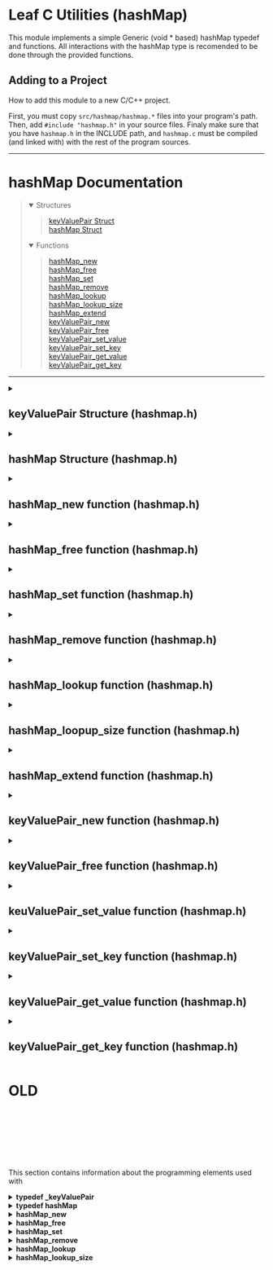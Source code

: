 # Leaf C Utilities (hashMap)
This module implements a simple Generic (void * based) hashMap typedef and functions. All interactions with the hashMap type is recomended to be done through the provided functions.

## Adding to a Project
How to add this module to a new C/C++ project.

First, you must copy `src/hashmap/hashmap.*` files into your program's path. Then, add `#include "hashmap.h"` in your source files. Finaly make sure that you have `hashmap.h` in the INCLUDE path, and `hashmap.c` must be compiled (and linked with) with the rest of the program sources.

---
# hashMap Documentation
> <details open><summary>Structures</summary>
>
> > [keyValuePair Struct]() <br>
> > [hashMap Struct]() <br>
> </details>
> <details open><summary>Functions</summary>
>
> > [hashMap_new]() <br>
> > [hashMap_free]() <br>
> > [hashMap_set]() <br>
> > [hashMap_remove]() <br>
> > [hashMap_lookup]() <br>
> > [hashMap_lookup_size]() <br>
> > [hashMap_extend]() <br>
> > [keyValuePair_new]() <br>
> > [keyValuePair_free]() <br>
> > [keyValuePair_set_value]() <br>
> > [keyValuePair_set_key]() <br>
> > [keyValuePair_get_value]() <br>
> > [keyValuePair_get_key]() <br>
> > 
> </details>

---

[//]: <> (Win32API inspired Documentation)
<details><summary><h2>keyValuePair Structure (hashmap.h)</h2></summary>

**In this section**
> [Syntax]() <br>
> [Parameters]() <br>
> [Return value]() <br>
> [Requirements]() <br>
> [See also]() <br>

None

### Syntax
C code
```

```

### Parameters
None

### Return value
None

### Requirements
| | |
|:--- |:--- |
| **Minimum supported C ver.** | C89 standard |
| **Target Platform** | Any |
| **Header** | hashmap.h |
| **Source File** | hashmap.c |

### See also
**[hashMap]()** <br>
**[hashMap_new]()** <br>
**[hashMap_free]()** <br>
**[hashMap_set]()** <br>
**[hashMap_remove]()** <br>
**[hashMap_lookup]()** <br>
**[hashMap_lookup_size]()** <br>

---

[//]: <> (Win32API inspired Documentation)
</details>
<details><summary><h2>hashMap Structure (hashmap.h)</h2></summary>

**In this section**
> [Syntax]() <br>
> [Parameters]() <br>
> [Return value]() <br>
> [Requirements]() <br>
> [See also]() <br>

None

### Syntax
C code
```

```

### Parameters
None

### Return value
None

### Requirements
| | |
|:--- |:--- |
| **Minimum supported C ver.** | C89 standard |
| **Target Platform** | Any |
| **Header** | hashmap.h |
| **Source File** | hashmap.c |

### See also
**[hashMap]()** <br>
**[hashMap_new]()** <br>
**[hashMap_free]()** <br>
**[hashMap_set]()** <br>
**[hashMap_remove]()** <br>
**[hashMap_lookup]()** <br>
**[hashMap_lookup_size]()** <br>

---

[//]: <> (Win32API inspired Documentation)
</details>
<details><summary><h2>hashMap_new function (hashmap.h)</h2></summary>

**In this section**
> [Syntax]() <br>
> [Parameters]() <br>
> [Return value]() <br>
> [Requirements]() <br>
> [See also]() <br>

Creates a hashMap* object.

### Syntax
C code
```
hashMap* hashMap_new(void);
```

### Parameters
None

### Return value
Newly created hashMap* object.

### Requirements
| | |
|:--- |:--- |
| **Minimum supported C ver.** | C89 standard |
| **Target Platform** | Any |
| **Header** | hashmap.h |
| **Source File** | hashmap.c |

### See also
**[hashMap]()** <br>
**[hashMap_free]()** <br>
**[hashMap_set]()** <br>
**[hashMap_remove]()** <br>
**[hashMap_lookup]()** <br>
**[hashMap_lookup_size]()** <br>

---

[//]: <> (Win32API inspired Documentation)
</details>
<details><summary><h2>hashMap_free function (hashmap.h)</h2></summary>

**In this section**
> [Syntax]() <br>
> [Parameters]() <br>
> [Return value]() <br>
> [Requirements]() <br>
> [See also]() <br>

Frees the allocated memory stored in a hashMap* object.

### Syntax
C code
```
void hashMap_free(
	hashMap* self
);
```

### Parameters
`self`

Type: **hashMap***

Pointer to a hashMap that was created using [hashMap_new]().

### Return value
None

### Requirements
| | |
|:--- |:--- |
| **Minimum supported C ver.** | C89 standard |
| **Target Platform** | Any |
| **Header** | hashmap.h |
| **Source File** | hashmap.c |

### See also
**[hashMap]()** <br>
**[hashMap_new]()** <br>

---

[//]: <> (Win32API inspired Documentation)
</details>
<details><summary><h2>hashMap_set function (hashmap.h)</h2></summary>

**In this section**
> [Syntax]() <br>
> [Parameters]() <br>
> [Return value]() <br>
> [Requirements]() <br>
> [See also]() <br>

None

### Syntax
C code
```

```

### Parameters
None

### Return value
None

### Requirements
| | |
|:--- |:--- |
| **Minimum supported C ver.** | C89 standard |
| **Target Platform** | Any |
| **Header** | hashmap.h |
| **Source File** | hashmap.c |

### See also
**[hashMap]()** <br>
**[hashMap_new]()** <br>
**[hashMap_free]()** <br>
**[hashMap_set]()** <br>
**[hashMap_remove]()** <br>
**[hashMap_lookup]()** <br>
**[hashMap_lookup_size]()** <br>

---

[//]: <> (Win32API inspired Documentation)
</details>
<details><summary><h2>hashMap_remove function (hashmap.h)</h2></summary>

**In this section**
> [Syntax]() <br>
> [Parameters]() <br>
> [Return value]() <br>
> [Requirements]() <br>
> [See also]() <br>

None

### Syntax
C code
```

```

### Parameters
None

### Return value
None

### Requirements
| | |
|:--- |:--- |
| **Minimum supported C ver.** | C89 standard |
| **Target Platform** | Any |
| **Header** | hashmap.h |
| **Source File** | hashmap.c |

### See also
**[hashMap]()** <br>
**[hashMap_new]()** <br>
**[hashMap_free]()** <br>
**[hashMap_set]()** <br>
**[hashMap_remove]()** <br>
**[hashMap_lookup]()** <br>
**[hashMap_lookup_size]()** <br>

---

[//]: <> (Win32API inspired Documentation)
</details>
<details><summary><h2>hashMap_lookup function (hashmap.h)</h2></summary>

**In this section**
> [Syntax]() <br>
> [Parameters]() <br>
> [Return value]() <br>
> [Requirements]() <br>
> [See also]() <br>

None

### Syntax
C code
```

```

### Parameters
None

### Return value
None

### Requirements
| | |
|:--- |:--- |
| **Minimum supported C ver.** | C89 standard |
| **Target Platform** | Any |
| **Header** | hashmap.h |
| **Source File** | hashmap.c |

### See also
**[hashMap]()** <br>
**[hashMap_new]()** <br>
**[hashMap_free]()** <br>
**[hashMap_set]()** <br>
**[hashMap_remove]()** <br>
**[hashMap_lookup]()** <br>
**[hashMap_lookup_size]()** <br>

---

[//]: <> (Win32API inspired Documentation)
</details>
<details><summary><h2>hashMap_loopup_size function (hashmap.h)</h2></summary>

**In this section**
> [Syntax]() <br>
> [Parameters]() <br>
> [Return value]() <br>
> [Requirements]() <br>
> [See also]() <br>

None

### Syntax
C code
```

```

### Parameters
None

### Return value
None

### Requirements
| | |
|:--- |:--- |
| **Minimum supported C ver.** | C89 standard |
| **Target Platform** | Any |
| **Header** | hashmap.h |
| **Source File** | hashmap.c |

### See also
**[hashMap]()** <br>
**[hashMap_new]()** <br>
**[hashMap_free]()** <br>
**[hashMap_set]()** <br>
**[hashMap_remove]()** <br>
**[hashMap_lookup]()** <br>
**[hashMap_lookup_size]()** <br>

---

[//]: <> (Win32API inspired Documentation)
</details>
<details><summary><h2>hashMap_extend function (hashmap.h)</h2></summary>

**In this section**
> [Syntax]() <br>
> [Parameters]() <br>
> [Return value]() <br>
> [Requirements]() <br>
> [See also]() <br>

None

### Syntax
C code
```

```

### Parameters
None

### Return value
None

### Requirements
| | |
|:--- |:--- |
| **Minimum supported C ver.** | C89 standard |
| **Target Platform** | Any |
| **Header** | hashmap.h |
| **Source File** | hashmap.c |

### See also
**[hashMap]()** <br>
**[hashMap_new]()** <br>
**[hashMap_free]()** <br>
**[hashMap_set]()** <br>
**[hashMap_remove]()** <br>
**[hashMap_lookup]()** <br>
**[hashMap_lookup_size]()** <br>

---

[//]: <> (Win32API inspired Documentation)
</details>
<details><summary><h2>keyValuePair_new function (hashmap.h)</h2></summary>

**In this section**
> [Syntax]() <br>
> [Parameters]() <br>
> [Return value]() <br>
> [Requirements]() <br>
> [See also]() <br>

None

### Syntax
C code
```

```

### Parameters
None

### Return value
None

### Requirements
| | |
|:--- |:--- |
| **Minimum supported C ver.** | C89 standard |
| **Target Platform** | Any |
| **Header** | hashmap.h |
| **Source File** | hashmap.c |

### See also
**[hashMap]()** <br>
**[hashMap_new]()** <br>
**[hashMap_free]()** <br>
**[hashMap_set]()** <br>
**[hashMap_remove]()** <br>
**[hashMap_lookup]()** <br>
**[hashMap_lookup_size]()** <br>

---

[//]: <> (Win32API inspired Documentation)
</details>
<details><summary><h2>keyValuePair_free function (hashmap.h)</h2></summary>

**In this section**
> [Syntax]() <br>
> [Parameters]() <br>
> [Return value]() <br>
> [Requirements]() <br>
> [See also]() <br>

None

### Syntax
C code
```

```

### Parameters
None

### Return value
None

### Requirements
| | |
|:--- |:--- |
| **Minimum supported C ver.** | C89 standard |
| **Target Platform** | Any |
| **Header** | hashmap.h |
| **Source File** | hashmap.c |

### See also
**[hashMap]()** <br>
**[hashMap_new]()** <br>
**[hashMap_free]()** <br>
**[hashMap_set]()** <br>
**[hashMap_remove]()** <br>
**[hashMap_lookup]()** <br>
**[hashMap_lookup_size]()** <br>

---

[//]: <> (Win32API inspired Documentation)
</details>
<details><summary><h2>keuValuePair_set_value function (hashmap.h)</h2></summary>

**In this section**
> [Syntax]() <br>
> [Parameters]() <br>
> [Return value]() <br>
> [Requirements]() <br>
> [See also]() <br>

None

### Syntax
C code
```

```

### Parameters
None

### Return value
None

### Requirements
| | |
|:--- |:--- |
| **Minimum supported C ver.** | C89 standard |
| **Target Platform** | Any |
| **Header** | hashmap.h |
| **Source File** | hashmap.c |

### See also
**[hashMap]()** <br>
**[hashMap_new]()** <br>
**[hashMap_free]()** <br>
**[hashMap_set]()** <br>
**[hashMap_remove]()** <br>
**[hashMap_lookup]()** <br>
**[hashMap_lookup_size]()** <br>

---

[//]: <> (Win32API inspired Documentation)
</details>
<details><summary><h2>keyValuePair_set_key function (hashmap.h)</h2></summary>

**In this section**
> [Syntax]() <br>
> [Parameters]() <br>
> [Return value]() <br>
> [Requirements]() <br>
> [See also]() <br>

None

### Syntax
C code
```

```

### Parameters
None

### Return value
None

### Requirements
| | |
|:--- |:--- |
| **Minimum supported C ver.** | C89 standard |
| **Target Platform** | Any |
| **Header** | hashmap.h |
| **Source File** | hashmap.c |

### See also
**[hashMap]()** <br>
**[hashMap_new]()** <br>
**[hashMap_free]()** <br>
**[hashMap_set]()** <br>
**[hashMap_remove]()** <br>
**[hashMap_lookup]()** <br>
**[hashMap_lookup_size]()** <br>

---

[//]: <> (Win32API inspired Documentation)
</details>
<details><summary><h2>keyValuePair_get_value function (hashmap.h)</h2></summary>

**In this section**
> [Syntax]() <br>
> [Parameters]() <br>
> [Return value]() <br>
> [Requirements]() <br>
> [See also]() <br>

None

### Syntax
C code
```

```

### Parameters
None

### Return value
None

### Requirements
| | |
|:--- |:--- |
| **Minimum supported C ver.** | C89 standard |
| **Target Platform** | Any |
| **Header** | hashmap.h |
| **Source File** | hashmap.c |

### See also
**[hashMap]()** <br>
**[hashMap_new]()** <br>
**[hashMap_free]()** <br>
**[hashMap_set]()** <br>
**[hashMap_remove]()** <br>
**[hashMap_lookup]()** <br>
**[hashMap_lookup_size]()** <br>

---

[//]: <> (Win32API inspired Documentation)
</details>
<details><summary><h2>keyValuePair_get_key function (hashmap.h)</h2></summary>

**In this section**
> [Syntax]() <br>
> [Parameters]() <br>
> [Return value]() <br>
> [Requirements]() <br>
> [See also]() <br>

None

### Syntax
C code
```

```

### Parameters
None

### Return value
None

### Requirements
| | |
|:--- |:--- |
| **Minimum supported C ver.** | C89 standard |
| **Target Platform** | Any |
| **Header** | hashmap.h |
| **Source File** | hashmap.c |

### See also
**[hashMap]()** <br>
**[hashMap_new]()** <br>
**[hashMap_free]()** <br>
**[hashMap_set]()** <br>
**[hashMap_remove]()** <br>
**[hashMap_lookup]()** <br>
**[hashMap_lookup_size]()** <br>

</details>

# OLD
<br>
<br>
<br>
<br>
<br>
<br>

This section contains information about the programming elements used with 

<details>
<summary> <b> typedef _keyValuePair </b> </summary>

> keyValuePair element
> ```
> typedef struct 
> {
>     void  *key;
>     size_t key_size;
>     void  *value;
>     size_t value_size;
> } _keyValuePair;
> ```
</details>

<details>
<summary> <b> typedef hashMap </b> </summary>

> hashMap element 
> ```
> typedef struct 
> {
>     _keyValuePair **_list;
>     int _count;
>     int _alloc_len;
> } hashMap;
> ```
</details>

<details>
<summary> <b> hashMap_new </b> </summary>

> Creates a new hashMap Object, used as an initializer for the datatype. 
> ```
> hashMap * hashMap_new (void);
> ```
> This function takes no parameters and returns a new hashMap object
> `hashMap_new()` allocates a new hashMap and returns a hashMap pointer, this hashMap must be freed useing the `hashMap_free()` function.
</details>

<details>
<summary> <b> hashMap_free </b> </summary>

> Destroys hashMap Objects, used as a destructor for the datatype.
> ```
> void hashMap_free (hashMap *self);
> ```
> `hashMap_free()` deallocates/frees all memory allocated in the hashMap Element. This function must be run after you are done using the hashMap element. For instructions on how to create a new hashMap please refer to `hashMap_new()`.
</details>

<details>
<summary> <b> hashMap_set </b> </summary>

> desctiprion
> ```
> void hashMap_set (hashMap *self, void *key_ptr, size_t key_size, void *value_ptr, size_t value_size);
> ```
</details>

<details>
<summary> <b> hashMap_remove </b> </summary>

> desc
> ```
> void hashMap_remove (hashMap *self, void *key_ptr, size_t key_size);
> ```
</details>


<details>
<summary> <b> hashMap_lookup</b> </summary>

> desc
> ```
> int hashMap_lookup (hashMap *self, void *key_ptr, size_t key_size, void *value_return);
> ```
</details>


<details>
<summary> <b> hashMap_lookup_size</b> </summary>

> desc
> ```
> int hashMap_lookup_size (hashMap *self, void *key_ptr, size_t key_size, size_t *value_size_return); 
> ```

</details>

